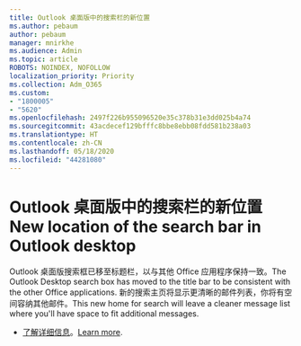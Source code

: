 ```yaml
---
title: Outlook 桌面版中的搜索栏的新位置
ms.author: pebaum
author: pebaum
manager: mnirkhe
ms.audience: Admin
ms.topic: article
ROBOTS: NOINDEX, NOFOLLOW
localization_priority: Priority
ms.collection: Adm_O365
ms.custom:
- "1800005"
- "5620"
ms.openlocfilehash: 2497f226b955096520e35c378b31e3dd025b4a74
ms.sourcegitcommit: 43acdecef129bfffc8bbe8ebb08fdd581b238a03
ms.translationtype: HT
ms.contentlocale: zh-CN
ms.lasthandoff: 05/18/2020
ms.locfileid: "44281080"
---
```

# <a name="new-location-of-the-search-bar-in-outlook-desktop"></a><span data-ttu-id="63383-102">Outlook 桌面版中的搜索栏的新位置</span><span class="sxs-lookup"><span data-stu-id="63383-102">New location of the search bar in Outlook desktop</span></span>

<span data-ttu-id="63383-103">Outlook 桌面版搜索框已移至标题栏，以与其他 Office 应用程序保持一致。</span><span class="sxs-lookup"><span data-stu-id="63383-103">The Outlook Desktop search box has moved to the title bar to be consistent with the other Office applications.</span></span> <span data-ttu-id="63383-104">新的搜索主页将显示更清晰的邮件列表，你将有空间容纳其他邮件。</span><span class="sxs-lookup"><span data-stu-id="63383-104">This new home for search will leave a cleaner message list where you'll have space to fit additional messages.</span></span>
- <span data-ttu-id="63383-105">[了解详细信息](https://support.microsoft.com/zh-CN/office/96fee452-80cd-492d-a35c-5c37584b416b)。</span><span class="sxs-lookup"><span data-stu-id="63383-105">[Learn more](https://support.microsoft.com/zh-CN/office/96fee452-80cd-492d-a35c-5c37584b416b).</span></span>
